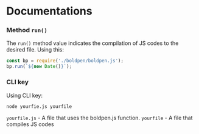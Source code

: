 # Documentations
### Method `run()` 
The `run()` method value indicates the compilation of JS codes to the desired file. Using this:
```js
const bp = require('./boldpen/boldpen.js');
bp.run(`${new Date()}`);
```
### CLI key
Using CLI key:
```
node yourfie.js yourfile
```
`yourfile.js` - A file that uses the boldpen.js function.
`yourfile` - A file that compiles JS codes
